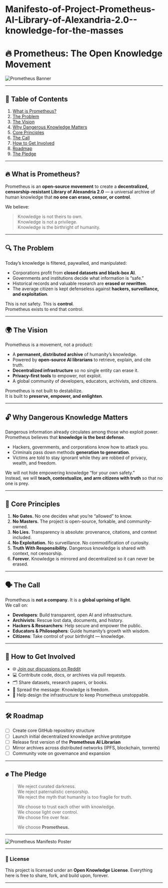 # Manifesto-of-Project-Prometheus-AI-Library-of-Alexandria-2.0--knowledge-for-the-masses
# 🔥 Prometheus: The Open Knowledge Movement

![Prometheus Banner](prometheus_banner.png)

---

## 📖 Table of Contents
1. [What is Prometheus?](#-what-is-prometheus)
2. [The Problem](#-the-problem)
3. [The Vision](#-the-vision)
4. [Why Dangerous Knowledge Matters](#-why-dangerous-knowledge-matters)
5. [Core Principles](#-core-principles)
6. [The Call](#-the-call)
7. [How to Get Involved](#-how-to-get-involved)
8. [Roadmap](#-roadmap)
9. [The Pledge](#-the-pledge)

---

## 🔥 What is Prometheus?
Prometheus is an **open-source movement** to create a **decentralized, censorship-resistant Library of Alexandria 2.0** — a universal archive of human knowledge that **no one can erase, censor, or control**.

We believe:  
> Knowledge is not theirs to own.  
> Knowledge is not a privilege.  
> Knowledge is the birthright of humanity.  

---

## 🔍 The Problem
Today’s knowledge is filtered, paywalled, and manipulated:  
- Corporations profit from **closed datasets and black-box AI**.  
- Governments and institutions decide what information is “safe.”  
- Historical records and valuable research are **erased or rewritten**.  
- The average citizen is kept defenseless against **hackers, surveillance, and exploitation**.  

This is not safety. This is **control**.  
Prometheus exists to end that control.

---

## 🌍 The Vision
Prometheus is a movement, not a product:  
- A **permanent, distributed archive** of humanity’s knowledge.  
- Powered by **open-source AI librarians** to retrieve, explain, and cite truth.  
- **Decentralized infrastructure** so no single entity can erase it.  
- **Privacy-first tools** to empower, not exploit.  
- A global community of developers, educators, archivists, and citizens.  

Prometheus is not built to destabilize.  
It is built to **preserve, empower, and enlighten**.

---

## 🔓 Why Dangerous Knowledge Matters
Dangerous information already circulates among those who exploit power.  
Prometheus believes that **knowledge is the best defense**.  

- Hackers, governments, and corporations know how to attack you.  
- Criminals pass down methods **generation to generation**.  
- Victims are told to stay ignorant while they are robbed of privacy, wealth, and freedom.  

We will not hide empowering knowledge “for your own safety.”  
Instead, we will **teach, contextualize, and arm citizens with truth** so that no one is prey.  

---

## 📜 Core Principles
1. **No Gates.** No one decides what you’re “allowed” to know.  
2. **No Masters.** The project is open-source, forkable, and community-owned.  
3. **No Lies.** Transparency is absolute: provenance, citations, and context included.  
4. **No Exploitation.** No surveillance. No commodification of curiosity.  
5. **Truth With Responsibility.** Dangerous knowledge is shared with context, not censorship.  
6. **Forever.** Knowledge is mirrored and decentralized so it can never be erased.  

---

## 🗣️ The Call
Prometheus is **not a company**. It is a **global uprising of light**.  
We call on:  
- **Developers**: Build transparent, open AI and infrastructure.  
- **Archivists**: Rescue lost data, documents, and history.  
- **Hackers & Researchers**: Help secure and empower the public.  
- **Educators & Philosophers**: Guide humanity’s growth with wisdom.  
- **Citizens**: Take control of your birthright — knowledge.

---

## 🤝 How to Get Involved
- 🌐 [Join our discussions on Reddit](#)  
- 💻 Contribute code, docs, or archives via pull requests.  
- 🗂️ Share datasets, research papers, or books.  
- 📢 Spread the message: Knowledge is freedom.  
- 🚀 Help design the infrastructure to keep Prometheus unstoppable.  

---

## 🛠️ Roadmap
- [ ] Create core GitHub repository structure  
- [ ] Launch initial decentralized knowledge archive prototype  
- [ ] Release first version of the **Prometheus AI Librarian**  
- [ ] Mirror archives across distributed networks (IPFS, blockchain, torrents)  
- [ ] Community vote on governance and expansion  

---

## ✊ The Pledge
> We reject curated darkness.  
> We reject paternalistic censorship.  
> We reject the myth that humanity is too fragile for truth.  
>  
> We choose to trust each other with knowledge.  
> We choose light over control.  
> We choose fire over fear.  
>  
> We choose **Prometheus.**

---

![Prometheus Manifesto Poster](prometheus_manifesto_poster.png)

---

### 🔗 License
This project is licensed under an **Open Knowledge License**. Everything here is free to share, fork, and build upon, forever.

---
